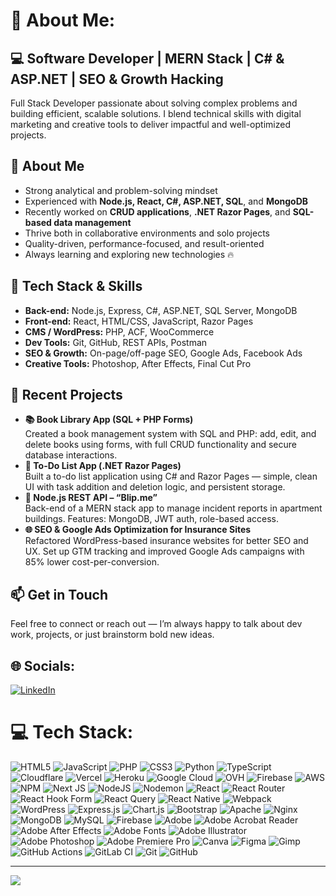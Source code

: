 # 💫 About Me:
<section>
  <h1>💻 Software Developer | MERN Stack | C# & ASP.NET | SEO & Growth Hacking</h1>
  <p>
    Full Stack Developer passionate about solving complex problems and building efficient, scalable solutions. 
    I blend technical skills with digital marketing and creative tools to deliver impactful and well-optimized projects.
  </p>
</section>

<section>
  <h2>🚀 About Me</h2>
  <ul>
    <li>Strong analytical and problem-solving mindset</li>
    <li>Experienced with <strong>Node.js, React, C#, ASP.NET, SQL</strong>, and <strong>MongoDB</strong></li>
    <li>Recently worked on <strong>CRUD applications</strong>, <strong>.NET Razor Pages</strong>, and <strong>SQL-based data management</strong></li>
    <li>Thrive both in collaborative environments and solo projects</li>
    <li>Quality-driven, performance-focused, and result-oriented</li>
    <li>Always learning and exploring new technologies 🔥</li>
  </ul>
</section>

<section>
  <h2>🧰 Tech Stack & Skills</h2>
  <ul>
    <li><strong>Back-end:</strong> Node.js, Express, C#, ASP.NET, SQL Server, MongoDB</li>
    <li><strong>Front-end:</strong> React, HTML/CSS, JavaScript, Razor Pages</li>
    <li><strong>CMS / WordPress:</strong> PHP, ACF, WooCommerce</li>
    <li><strong>Dev Tools:</strong> Git, GitHub, REST APIs, Postman</li>
    <li><strong>SEO & Growth:</strong> On-page/off-page SEO, Google Ads, Facebook Ads</li>
    <li><strong>Creative Tools:</strong> Photoshop, After Effects, Final Cut Pro</li>
  </ul>
</section>

<section>
  <h2>📂 Recent Projects</h2>
  <ul>
    <li>
      <strong>📚 Book Library App (SQL + PHP Forms)</strong><br>
      Created a book management system with SQL and PHP: add, edit, and delete books using forms, with full CRUD functionality and secure database interactions.
    </li>
    <li>
      <strong>📝 To-Do List App (.NET Razor Pages)</strong><br>
      Built a to-do list application using C# and Razor Pages — simple, clean UI with task addition and deletion logic, and persistent storage.
    </li>
    <li>
      <strong>🔧 Node.js REST API – “Blip.me”</strong><br>
      Back-end of a MERN stack app to manage incident reports in apartment buildings. Features: MongoDB, JWT auth, role-based access.
    </li>
    <li>
      <strong>🌐 SEO & Google Ads Optimization for Insurance Sites</strong><br>
      Refactored WordPress-based insurance websites for better SEO and UX. Set up GTM tracking and improved Google Ads campaigns with 85% lower cost-per-conversion.
    </li>
  </ul>
</section>

<section>
  <h2>📫 Get in Touch</h2>
  <p>
    Feel free to connect or reach out — I’m always happy to talk about dev work, projects, or just brainstorm bold new ideas.
  </p>
</section>



## 🌐 Socials:
[![LinkedIn](https://img.shields.io/badge/LinkedIn-%230077B5.svg?logo=linkedin&logoColor=white)](https://linkedin.com/in/https://www.linkedin.com/in/giorgio-bonan-b89a5b89/) 

# 💻 Tech Stack:
![HTML5](https://img.shields.io/badge/html5-%23E34F26.svg?style=for-the-badge&logo=html5&logoColor=white) ![JavaScript](https://img.shields.io/badge/javascript-%23323330.svg?style=for-the-badge&logo=javascript&logoColor=%23F7DF1E) ![PHP](https://img.shields.io/badge/php-%23777BB4.svg?style=for-the-badge&logo=php&logoColor=white) ![CSS3](https://img.shields.io/badge/css3-%231572B6.svg?style=for-the-badge&logo=css3&logoColor=white) ![Python](https://img.shields.io/badge/python-3670A0?style=for-the-badge&logo=python&logoColor=ffdd54) ![TypeScript](https://img.shields.io/badge/typescript-%23007ACC.svg?style=for-the-badge&logo=typescript&logoColor=white) ![Cloudflare](https://img.shields.io/badge/Cloudflare-F38020?style=for-the-badge&logo=Cloudflare&logoColor=white) ![Vercel](https://img.shields.io/badge/vercel-%23000000.svg?style=for-the-badge&logo=vercel&logoColor=white) ![Heroku](https://img.shields.io/badge/heroku-%23430098.svg?style=for-the-badge&logo=heroku&logoColor=white) ![Google Cloud](https://img.shields.io/badge/GoogleCloud-%234285F4.svg?style=for-the-badge&logo=google-cloud&logoColor=white) ![OVH](https://img.shields.io/badge/ovh-%23123F6D.svg?style=for-the-badge&logo=ovh&logoColor=#123F6D) ![Firebase](https://img.shields.io/badge/firebase-%23039BE5.svg?style=for-the-badge&logo=firebase) ![AWS](https://img.shields.io/badge/AWS-%23FF9900.svg?style=for-the-badge&logo=amazon-aws&logoColor=white) ![NPM](https://img.shields.io/badge/NPM-%23CB3837.svg?style=for-the-badge&logo=npm&logoColor=white) ![Next JS](https://img.shields.io/badge/Next-black?style=for-the-badge&logo=next.js&logoColor=white) ![NodeJS](https://img.shields.io/badge/node.js-6DA55F?style=for-the-badge&logo=node.js&logoColor=white) ![Nodemon](https://img.shields.io/badge/NODEMON-%23323330.svg?style=for-the-badge&logo=nodemon&logoColor=%BBDEAD) ![React](https://img.shields.io/badge/react-%2320232a.svg?style=for-the-badge&logo=react&logoColor=%2361DAFB) ![React Router](https://img.shields.io/badge/React_Router-CA4245?style=for-the-badge&logo=react-router&logoColor=white) ![React Hook Form](https://img.shields.io/badge/React%20Hook%20Form-%23EC5990.svg?style=for-the-badge&logo=reacthookform&logoColor=white) ![React Query](https://img.shields.io/badge/-React%20Query-FF4154?style=for-the-badge&logo=react%20query&logoColor=white) ![React Native](https://img.shields.io/badge/react_native-%2320232a.svg?style=for-the-badge&logo=react&logoColor=%2361DAFB) ![Webpack](https://img.shields.io/badge/webpack-%238DD6F9.svg?style=for-the-badge&logo=webpack&logoColor=black) ![WordPress](https://img.shields.io/badge/WordPress-%23117AC9.svg?style=for-the-badge&logo=WordPress&logoColor=white) ![Express.js](https://img.shields.io/badge/express.js-%23404d59.svg?style=for-the-badge&logo=express&logoColor=%2361DAFB) ![Chart.js](https://img.shields.io/badge/chart.js-F5788D.svg?style=for-the-badge&logo=chart.js&logoColor=white) ![Bootstrap](https://img.shields.io/badge/bootstrap-%238511FA.svg?style=for-the-badge&logo=bootstrap&logoColor=white) ![Apache](https://img.shields.io/badge/apache-%23D42029.svg?style=for-the-badge&logo=apache&logoColor=white) ![Nginx](https://img.shields.io/badge/nginx-%23009639.svg?style=for-the-badge&logo=nginx&logoColor=white) ![MongoDB](https://img.shields.io/badge/MongoDB-%234ea94b.svg?style=for-the-badge&logo=mongodb&logoColor=white) ![MySQL](https://img.shields.io/badge/mysql-4479A1.svg?style=for-the-badge&logo=mysql&logoColor=white) ![Firebase](https://img.shields.io/badge/firebase-a08021?style=for-the-badge&logo=firebase&logoColor=ffcd34) ![Adobe](https://img.shields.io/badge/adobe-%23FF0000.svg?style=for-the-badge&logo=adobe&logoColor=white) ![Adobe Acrobat Reader](https://img.shields.io/badge/Adobe%20Acrobat%20Reader-EC1C24.svg?style=for-the-badge&logo=Adobe%20Acrobat%20Reader&logoColor=white) ![Adobe After Effects](https://img.shields.io/badge/Adobe%20After%20Effects-9999FF.svg?style=for-the-badge&logo=Adobe%20After%20Effects&logoColor=white) ![Adobe Fonts](https://img.shields.io/badge/Adobe%20Fonts-000B1D.svg?style=for-the-badge&logo=Adobe%20Fonts&logoColor=white) ![Adobe Illustrator](https://img.shields.io/badge/adobe%20illustrator-%23FF9A00.svg?style=for-the-badge&logo=adobe%20illustrator&logoColor=white) ![Adobe Photoshop](https://img.shields.io/badge/adobe%20photoshop-%2331A8FF.svg?style=for-the-badge&logo=adobe%20photoshop&logoColor=white) ![Adobe Premiere Pro](https://img.shields.io/badge/Adobe%20Premiere%20Pro-9999FF.svg?style=for-the-badge&logo=Adobe%20Premiere%20Pro&logoColor=white) ![Canva](https://img.shields.io/badge/Canva-%2300C4CC.svg?style=for-the-badge&logo=Canva&logoColor=white) ![Figma](https://img.shields.io/badge/figma-%23F24E1E.svg?style=for-the-badge&logo=figma&logoColor=white) ![Gimp](https://img.shields.io/badge/Gimp-657D8B?style=for-the-badge&logo=gimp&logoColor=FFFFFF) ![GitHub Actions](https://img.shields.io/badge/github%20actions-%232671E5.svg?style=for-the-badge&logo=githubactions&logoColor=white) ![GitLab CI](https://img.shields.io/badge/gitlab%20CI-%23181717.svg?style=for-the-badge&logo=gitlab&logoColor=white) ![Git](https://img.shields.io/badge/git-%23F05033.svg?style=for-the-badge&logo=git&logoColor=white) ![GitHub](https://img.shields.io/badge/github-%23121011.svg?style=for-the-badge&logo=github&logoColor=white)


---
[![](https://visitcount.itsvg.in/api?id=gigio27&icon=0&color=0)](https://visitcount.itsvg.in)

<!-- Proudly created with GPRM ( https://gprm.itsvg.in ) -->
